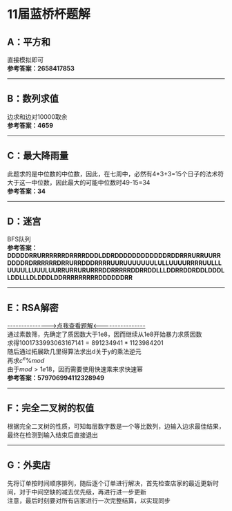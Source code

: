 # 11届蓝桥杯题解
## A：平方和
直接模拟即可  
**参考答案：2658417853**
* * * 
## B：数列求值
边求和边对10000取余  
**参考答案：4659**
* * * 
## C：最大降雨量
此题求的是中位数的中位数，因此，在七周中，必然有4*3+3=15个日子的法术符大于这一中位数，因此最大的可能中位数时49-15=34  
**参考答案：34**
***
## D：迷宫
BFS队列  
**参考答案：DDDDDRRURRRRRRDRRRRDDDLDDRDDDDDDDDDDDDRDDRRRURRUURRDDDDRDRRRRRRDRRURRDDDRRRRUURUUUUUUULULLUUUURRRRUULLLUUUULLUUULUURRURRURURRRDDRRRRRDDRRDDLLLDDRRDDRDDLDDDLLDDLLLDLDDDLDDRRRRRRRRRDDDDDDRR**
***
## E：RSA解密
[--------------->点我查看题解<----------------](https://blog.csdn.net/qq_40531479/article/details/89034977)  
通过素数筛，先确定了质因数大于1e8，因而继续从1e8开始暴力求质因数  
求得$1001733993063167141 = 891234941 * 1123984201$  
随后通过拓展欧几里得算法求出d关于y的乘法逆元  
再求$c^e\%mod$  
由于$mod>1e18$，因而需要使用快速乘来求快速幂  
**参考答案：579706994112328949**
***
## F：完全二叉树的权值
根据完全二叉树的性质，可知每层数字数是一个等比数列，边输入边求最佳结果，最终在检测到输入结束后直接退出
***
## G：外卖店
先将订单按时间顺序排列，随后逐个订单进行解决，首先检查店家的最近更新时间，对于中间空缺的减去优先级，再进行进一步更新  
注意，最后时刻要对所有店家进行一次完整结算，以实现同步